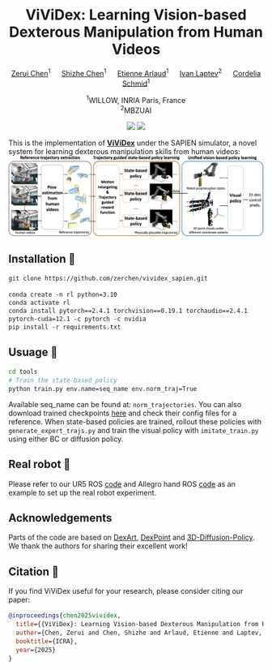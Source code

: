 <div align="center">

# ViViDex: Learning Vision-based Dexterous Manipulation from Human Videos

[Zerui Chen](https://zerchen.github.io/)<sup>1</sup> &emsp; [Shizhe Chen](https://cshizhe.github.io/)<sup>1</sup> &emsp; [Etienne Arlaud](https://scholar.google.com/citations?user=-0kdc5cAAAAJ&hl=fr)<sup>1</sup> &emsp; [Ivan Laptev](https://www.di.ens.fr/~laptev/)<sup>2</sup> &emsp; [Cordelia Schmid](https://cordeliaschmid.github.io/)<sup>1</sup>

<sup>1</sup>WILLOW, INRIA Paris, France <br>
<sup>2</sup>MBZUAI

<a href='https://zerchen.github.io/projects/vividex.html'><img src='https://img.shields.io/badge/Project-Page-blue'></a>
<a href='https://arxiv.org/abs/2404.15709'><img src='https://img.shields.io/badge/Paper-arXiv-red'></a>
</div>

This is the implementation of **[ViViDex](https://zerchen.github.io/projects/vividex.html)** under the SAPIEN simulator, a novel system for learning dexterous manipulation skills from human videos:
![teaser](assets/teaser.png)

## Installation 👷
```
git clone https://github.com/zerchen/vividex_sapien.git

conda create -n rl python=3.10
conda activate rl
conda install pytorch==2.4.1 torchvision==0.19.1 torchaudio==2.4.1 pytorch-cuda=12.1 -c pytorch -c nvidia
pip install -r requirements.txt
```

## Usuage 🚀
```bash
cd tools
# Train the state-based policy
python train.py env.name=seq_name env.norm_traj=True
```
Available seq_name can be found at: `norm_trajectories`. You can also download trained checkpoints [here](https://drive.google.com/drive/folders/130JTBsDv4I7NytXLMlo3ehxfJI4I75pB) and check their config files for a reference. When state-based policies are trained, rollout these policies with `generate_expert_trajs.py` and train the visual policy with `imitate_train.py` using either BC or diffusion policy.

## Real robot 🤖
Please refer to our UR5 ROS [code](https://github.com/inria-paris-robotics-lab/prl_ur5_robot) and Allegro hand ROS [code](https://github.com/inria-paris-robotics-lab/allegro_hand_ros_v4) as an example to set up the real robot experiment.

## Acknowledgements
Parts of the code are based on [DexArt](https://github.com/Kami-code/dexart-release), [DexPoint](https://github.com/yzqin/dexpoint-release) and [3D-Diffusion-Policy](https://github.com/YanjieZe/3D-Diffusion-Policy). We thank the authors for sharing their excellent work!

## Citation 📝
If you find ViViDex useful for your research, please consider citing our paper:
```bibtex
@inproceedings{chen2025vividex,
  title={{ViViDex}: Learning Vision-based Dexterous Manipulation from Human Videos},
  author={Chen, Zerui and Chen, Shizhe and Arlaud, Etienne and Laptev, Ivan and Schmid, Cordelia},
  booktitle={ICRA},
  year={2025}
}
```
